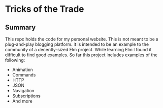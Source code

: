 # Tricks of the Trade

## Summary

This repo holds the code for my personal website. This is not meant to be a plug-and-play blogging platform. It is intended to be an example to the community of a decently-sized Elm project. While learning Elm I found it difficult to find good examples. So far this project includes examples of the following:

* Animation
* Commands
* HTTP
* JSON
* Navigation
* Subscriptions
* And more
